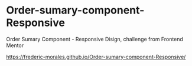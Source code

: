 # Order-sumary-component-Responsive
Order Sumary Component - Responsive Disign, challenge from Frontend Mentor

https://frederic-morales.github.io/Order-sumary-component-Responsive/
